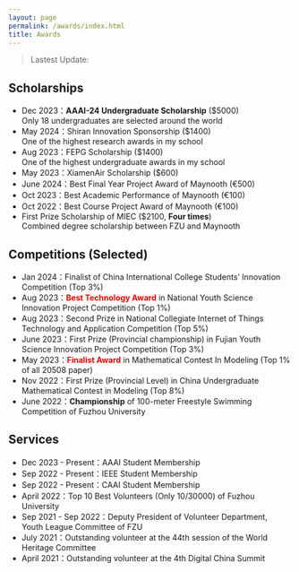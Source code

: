 ```yaml
---
layout: page
permalink: /awards/index.html
title: Awards
---
```


> Lastest Update:

## Scholarships

- Dec 2023：**AAAI-24 Undergraduate Scholarship** ($5000)<br>Only 18 undergraduates are selected around the world
- May 2024：Shiran Innovation Sponsorship ($1400)<br>One of the highest research awards in my school
- Aug 2023：FEPG Scholarship ($1400)<br>One of the highest undergraduate awards in my school
- May 2023：XiamenAir Scholarship ($600)<br>
- June 2024：Best Final Year Project Award of Maynooth (€500)
- Oct 2023：Best Academic Performance of Maynooth (€100)
- Oct 2022：Best Course Project Award of Maynooth (€100)
- First Prize Scholarship of MIEC ($2100, **Four times**)<br>Combined degree scholarship between FZU and Maynooth<br>

## Competitions (Selected)

- Jan 2024：Finalist of China International College Students’ Innovation Competition (Top 3%)
- Aug 2023：**<font color='red'>Best Technology Award</font>** in National Youth Science Innovation Project Competition (Top 1%)
- Aug 2023：Second Prize in National Collegiate Internet of Things Technology and Application Competition (Top 5%)
- June 2023：First Prize (Provincial championship) in Fujian Youth Science Innovation Project Competition (Top 3%)
- May 2023：**<font color='red'>Finalist Award</font>** in Mathematical Contest In Modeling (Top 1% of all 20508 paper)
- Nov 2022：First Prize (Provincial Level) in China Undergraduate Mathematical Contest in Modeling (Top 8%)
- June 2022：**Championship** of 100-meter Freestyle Swimming Competition of Fuzhou University<br>

## Services

- Dec 2023 - Present：AAAI Student Membership
- Sep 2022 - Present：IEEE Student Membership
- Sep 2022 - Present：CAAI Student Membership
- April 2022：Top 10 Best Volunteers (Only 10/30000) of Fuzhou University
- Sep 2021 - Sep 2022：Deputy President of Volunteer Department, Youth League Committee of FZU
- July 2021：Outstanding volunteer at the 44th session of the World Heritage Committee
- April 2021：Outstanding volunteer at the 4th Digital China Summit<br>
